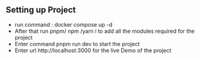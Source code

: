 ## Setting up Project

- run command : docker compose up -d
- After that run pnpm/ npm /yarn i to add all the modules required for the project
- Enter command pnpm run dev to start the project
- Enter url http://localhost:3000 for the live Demo of the project